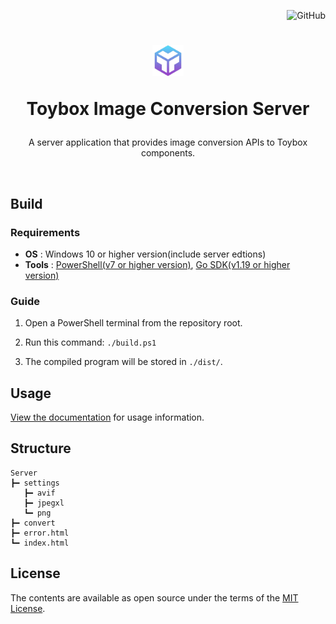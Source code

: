 <p align="right">
<img alt="GitHub" src="https://img.shields.io/github/license/project-toybox/toybox-image-conversion-server">
</p>

<p align="center">
    <h1 align="center">
        <img src="https://raw.githubusercontent.com/project-toybox/toybox-assets/main/images/toybox-icon.png" width="50" height="50">
        <p>Toybox Image Conversion Server</p>
    </h1>
    <p align="center">A server application that provides image conversion APIs to Toybox components.</p>
    <br>
</p>

## Build

### Requirements
 * __OS__ : Windows 10 or higher version(include server edtions)
 * __Tools__ : [PowerShell(v7 or higher version)](https://github.com/PowerShell/PowerShell), [Go SDK(v1.19 or higher version)](https://go.dev/dl/)

### Guide
1. Open a PowerShell terminal from the repository root.
2. Run this command: `./build.ps1`

3. The compiled program will be stored in `./dist/`.

## Usage
[View the documentation](README.md) for usage information.

## Structure
```
Server
┣━ settings
   ┣━ avif
   ┣━ jpegxl
   ┗━ png
┣━ convert
┣━ error.html
┗━ index.html
```

## License
The contents are available as open source under the terms of the [MIT License](http://opensource.org/licenses/MIT).
